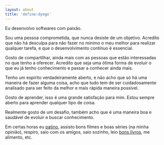 ```yaml
---
layout: about
title: 'define:dyego'
---
```

Eu desenvolvo softwares com paixão.

Sou uma pessoa comprometida, que nunca desiste de um objetivo. Acredito que não há desculpa para não fazer no mínimo o meu melhor para realizar qualquer tarefa, e que o desenvolvimento contínuo é essencial.

Gosto de compartilhar, ainda mais com as pessoas que estão interessadas no que tenho a oferecer. Acredito que seja uma ótima forma de evoluir o que eu já tenho conhecimento e passar a conhecer ainda mais.

Tenho um espírito verdadeiramente aberto, e não acho que só há uma maneira de fazer alguma coisa, acho que tudo tem de ser cuidadosamente analisado para ser feito da melhor e mais rápida maneira possível.

Gosto de aprender, isso é uma grande satisfação para mim. Estou sempre aberto para aprender qualquer tipo de coisa.

Realmente gosto de um desafio, também acho que é uma maneira boa e saudável de evoluir e buscar conhecimento.

Em certas horas eu [patino][inline], assisto bons filmes e boas séries (na minha opinião), respiro, saio com os amigos, saio sozinho, leio [bons livros][leitura], me alimento, etc.


<div class="addthis_toolbox addthis_32x32_style addthis_default_style">
<a class="addthis_button_facebook_follow" addthis:userid="dyego.costa"></a>
<a class="addthis_button_twitter_follow" addthis:userid="dyegoscosta"></a>
<a class="addthis_button_linkedin_follow" addthis:userid="dyegocosta"></a>
<a class="addthis_button_google_follow" addthis:userid="dyegocosta"></a>
<a class="addthis_button_vimeo_follow" addthis:userid="dyego"></a>
<a class="addthis_button_pinterest_follow" addthis:userid="dyegocosta"></a>
<a class="addthis_button_foursquare_follow" addthis:userid="dyegoscosta"></a>
<a class="addthis_button_rss_follow" addthis:url="http://dyegocomy.com/atom.xml"></a>
</div>
<script type="text/javascript" src="http://s7.addthis.com/js/250/addthis_widget.js#pubid=ra-4f8b082866706103"></script>


[inline]:http://pt.wikipedia.org/wiki/Aggressive_Inline
[leitura]:http://linkd.in/HL51qc